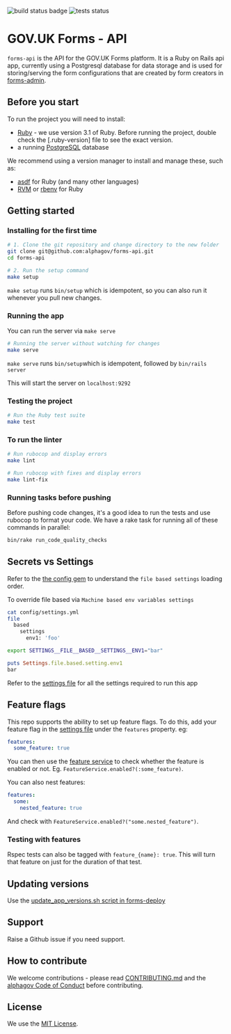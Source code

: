 ![build status badge](https://github.com/alphagov/forms-api/actions/workflows/deploy.yml/badge.svg)
![tests status](https://github.com/alphagov/forms-api/actions/workflows/ruby.yml/badge.svg)

# GOV.UK Forms - API

`forms-api` is the API for the GOV.UK Forms platform. It is a Ruby on Rails api app, currently using a Postgresql database for data storage and is used for storing/serving the form configurations that are created by form creators in [forms-admin](https://github.com/alphagov/forms-admin).

## Before you start

To run the project you will need to install:

- [Ruby](https://www.ruby-lang.org/en/) - we use version 3.1 of Ruby. Before running the project, double check the [.ruby-version] file to see the exact version.
- a running [PostgreSQL](https://www.postgresql.org/) database

We recommend using a version manager to install and manage these, such as:

- [asdf](https://github.com/asdf-vm/asdf) for Ruby (and many other languages)
- [RVM](https://rvm.io/) or [rbenv](https://github.com/rbenv/rbenv) for Ruby

## Getting started

### Installing for the first time

```bash
# 1. Clone the git repository and change directory to the new folder
git clone git@github.com:alphagov/forms-api.git
cd forms-api

# 2. Run the setup command
make setup
```

`make setup` runs `bin/setup` which is idempotent, so you can also run it whenever you pull new changes.

### Running the app

You can run the server via `make serve`

```bash
# Running the server without watching for changes
make serve
```

`make serve` runs `bin/setup`which is idempotent, followed by `bin/rails server`

This will start the server on `localhost:9292`

### Testing the project

```bash
# Run the Ruby test suite
make test
```

### To run the linter

```bash
# Run rubocop and display errors
make lint

# Run rubocop with fixes and display errors
make lint-fix
```

### Running tasks before pushing

Before pushing code changes, it's a good idea to run the tests and use rubocop to format your code. We have a rake task for running all of these commands in parallel:

```bash
bin/rake run_code_quality_checks
```

## Secrets vs Settings

Refer to the [the config gem](https://github.com/railsconfig/config#accessing-the-settings-object) to understand the `file based settings` loading order.

To override file based via `Machine based env variables settings`

```bash
cat config/settings.yml
file
  based
    settings
      env1: 'foo'
```

```bash
export SETTINGS__FILE__BASED__SETTINGS__ENV1="bar"
```

```ruby
puts Settings.file.based.setting.env1
bar
```

Refer to the [settings file](config/settings.yml) for all the settings required to run this app

## Feature flags

This repo supports the ability to set up feature flags. To do this, add your feature flag in the [settings file](config/settings.yml) under the `features` property. eg:

```yaml
features:
  some_feature: true
```

You can then use the [feature service](app/services/feature_service.rb) to check whether the feature is enabled or not. Eg. `FeatureService.enabled?(:some_feature)`.

You can also nest features:

```yaml
features:
  some:
    nested_feature: true
```

And check with `FeatureService.enabled?("some.nested_feature")`.

### Testing with features

Rspec tests can also be tagged with `feature_{name}: true`. This will turn that feature on just for the duration of that test.

## Updating versions

Use the [update_app_versions.sh script in forms-deploy](https://github.com/alphagov/forms-deploy/blob/main/support/update_app_versions.sh)

## Support

Raise a Github issue if you need support.

## How to contribute

We welcome contributions - please read [CONTRIBUTING.md](CONTRIBUTING.md) and the [alphagov Code of Conduct](https://github.com/alphagov/.github/blob/main/CODE_OF_CONDUCT.md) before contributing.

## License

We use the [MIT License](https://opensource.org/licenses/MIT).
